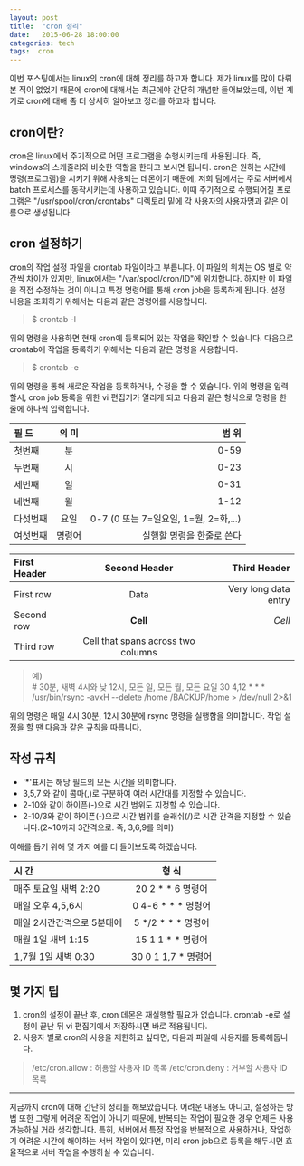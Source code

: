 ```yaml
---
layout: post
title:  "cron 정리"
date:   2015-06-28 18:00:00
categories: tech
tags:  cron
---
```


이번 포스팅에서는 linux의 cron에 대해 정리를 하고자 합니다. 제가 linux를 많이 다뤄본 적이 없었기 때문에 cron에 대해서는 최근에야 간단히 개념만 들어보았는데, 이번 계기로 cron에 대해 좀 더 상세히 알아보고 정리를 하고자 합니다.

## cron이란?
cron은 linux에서 주기적으로 어떤 프로그램을 수행시키는데 사용됩니다. 즉, windows의 스케줄러와 비슷한 역할을 한다고 보시면 됩니다. cron은 원하는 시간에 명령(프로그램)을 시키기 위해 사용되는 데몬이기 때문에, 저희 팀에서는 주로  서버에서 batch 프로세스를 동작시키는데 사용하고 있습니다.
이때  주기적으로 수행되어질 프로그램은 "/usr/spool/cron/crontabs" 디렉토리 밑에 각 사용자의 사용자명과 같은 이름으로 생성됩니다. 

## cron 설정하기
cron의 작업 설정 파일을 crontab 파일이라고 부릅니다. 이 파일의 위치는 OS 별로 약간씩 차이가 있지만, linux에서는 "/var/spool/cron/ID"에 위치합니다. 하지만 이 파일을 직접 수정하는 것이 아니고 특정 명령어를 통해 cron job을 등록하게 됩니다.
설정 내용을 조회하기 위해서는 다음과 같은 명령어를 사용합니다.  

> $ crontab -l

위의 명령을 사용하면 현재 cron에 등록되어 있는 작업을 확인할 수 있습니다. 다음으로 crontab에 작업을 등록하기 위해서는 다음과 같은 명령을 사용합니다.

> $ crontab -e

위의 명령을 통해 새로운 작업을 등록하거나, 수정을 할 수 있습니다. 위의 명령을 입력할시, cron job 등록을 위한 vi 편집기가 열리게 되고 다음과 같은 형식으로 명령을 한 줄에 하나씩 입력합니다.
  
| 필   드     | 의  미     | 범  위                                           |
| :-------- | :-------: | --------------------------------: |
| 첫번째     | 분          | 0-59                                             |
| 두번째     | 시          | 0-23                                             |
| 세번째     | 일          | 0-31                                             |
| 네번째     | 월          | 1-12                                             |
| 다섯번째  | 요일       | 0-7 (0 또는 7=일요일, 1=월, 2=화,...) |
| 여섯번째  | 명령어    | 실행할 명령을 한줄로 쓴다               |

| First Header  | Second Header | Third Header         |
| :------------ | :-----------: | -------------------: |
| First row     | Data          | Very long data entry |
| Second row    | **Cell**      | *Cell*               |
| Third row     | Cell that spans across two columns  ||

> 예)  
> \# 30분, 새벽 4시와 낮 12시, 모든 일, 모든 월, 모든 요일 
> 30 4,12 * * *  /usr/bin/rsync -avxH --delete /home /BACKUP/home > /dev/null 2>&1

위의 명령은 매일 4시 30분, 12시 30분에 rsync 명령을 실행함을 의미합니다. 작업 설정을 할 땐 다음과 같은 규칙을 따릅니다.

## 작성 규칙

- '*'표시는 해당 필드의 모든 시간을 의미합니다.
- 3,5,7 와 같이 콤마(,)로 구분하여 여러 시간대를 지정할 수 있습니다.
- 2-10와 같이 하이픈(-)으로 시간 범위도 지정할 수 있습니다.
- 2-10/3와 같이 하이픈(-)으로 시간 범위를 슬래쉬(/)로 시간 간격을 지정할 수 있습니다.(2~10까지 3간격으로. 즉, 3,6,9를 의미)

이해를 돕기 위해 몇 가지 예를 더 들어보도록 하겠습니다.  

| 시        간                        | 형         식                |
| :------------------------ | :-------------------: |
| 매주 토요일 새벽 2:20         |  20  2     *  *  6 명령어 |
| 매일 오후 4,5,6시               |  0  4-6   *  *  * 명령어 |
| 매일 2시간간격으로 5분대에 | 5  */2 *  *  * 명령어    |
| 매월 1일 새벽 1:15              | 15  1   1  *  *  명령어   |
| 1,7월 1일 새벽 0:30             | 30  0   1  1,7  *  명령어 |

## 몇 가지 팁
1. cron의 설정이 끝난 후, cron 데몬은 재실행할 필요가 없습니다. crontab -e로 설정이 끝난 뒤 vi 편집기에서 저장하시면 바로 적용됩니다.
2. 사용자 별로 cron의 사용을 제한하고 싶다면, 다음과 파일에 사용자를 등록해둡니다.  
> /etc/cron.allow : 허용할 사용자 ID 목록
> /etc/cron.deny  : 거부할 사용자 ID 목록

---

지금까지 cron에 대해 간단히 정리를 해보았습니다. 어려운 내용도 아니고, 설정하는 방법 또한 그렇게 어려운 작업이 아니기 때문에, 반복되는 작업이 필요한 경우 언제든 사용 가능하실 거라 생각합니다.
특히, 서버에서 특정 작업을 반복적으로 사용하거나, 작업하기 어려운 시간에 해야하는 서버 작업이 있다면, 미리 cron job으로 등록을 해두시면 효율적으로 서버 작업을 수행하실 수 있습니다.